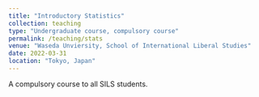 ```yaml
---
title: "Introductory Statistics"
collection: teaching
type: "Undergraduate course, compulsory course"
permalink: /teaching/stats
venue: "Waseda Unviersity, School of International Liberal Studies"
date: 2022-03-31
location: "Tokyo, Japan"
---
```


A compulsory course to all SILS students.
